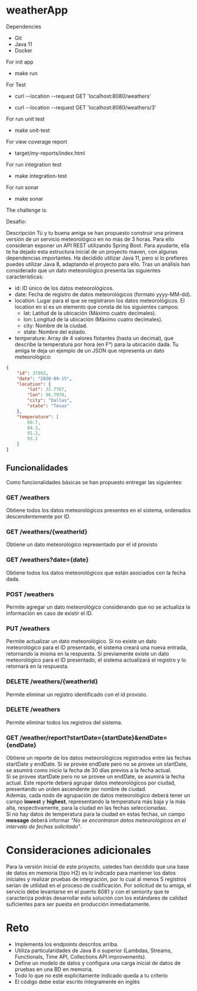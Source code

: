# weatherApp

Dependencies

- Git
- Java 11
- Docker

For init app

- make run

For Test

- curl --location --request GET 'localhost:8080/weathers'

- curl --location --request GET 'localhost:8080/weathers/3'

For run unit test

- make unit-test

For view coverage report 

- target/my-reports/index.html

For run integration test

- make integration-test

For run sonar

- make sonar


The challenge is:

Desafio:

Descripción
Tú y tu buena amiga se han propuesto construir una primera versión de un servicio meteorológico en no más de 3 horas.
Para ello consideran exponer un API REST utilizando Spring Boot.
Para ayudarte, ella te ha dejado esta estructura inicial de un proyecto maven, con algunas dependencias importantes.
Ha decidido utilizar Java 11, pero si lo prefieres puedes utilizar Java 8, adaptando el proyecto para ello.
Tras un análisis han considerado que un dato meteorológico presenta las siguientes características:
+ id: ID único de los datos meteorológicos.
+ date: Fecha de registro de datos meteorológicos (formato yyyy-MM-dd).
+ location: Lugar para el que se registraron los datos meteorológicos.
El location en sí es un elemento que consta de los siguientes campos:
  + lat: Latitud de la ubicación (Máximo cuatro decimales).
  + lon: Longitud de la ubicación (Máximo cuatro decimales).
  + city: Nombre de la ciudad.
  + state: Nombre del estado.
+ temperature: Array de 4 valores flotantes (hasta un decimal), que describe la temperatura por hora (en F°) para la ubicación dada.
Tu amiga te deja un ejemplo de un JSON que representa un dato meteorológico:
```json
{
    "id": 37892,
    "date": "2020-09-15",
    "location": {
        "lat": 32.7767,
        "lon": 96.7970,
        "city": "Dallas",
        "state": "Texas"
    },
    "temperature": [
        89.7,
        84.3,
        91.2,
        93.1
    ]
}
```
## Funcionalidades
Como funcionalidades básicas se han propuesto entregar las siguientes:
### GET /weathers
Obtiene todos los datos meteorológicos presentes en el sistema, ordenados descendentemente por ID.
### GET /weathers/{weatherId}
Obtiene un dato meteorológico representado por el id provisto
### GET /weathers?date={date}
Obtiene todos los datos meteorológicos que están asociados con la fecha dada.
### POST /weathers
Permite agregar un dato meteorológico considerando que no se actualiza la información en caso de existir el ID.
### PUT /weathers
Permite actualizar un dato meteorológico. Si no existe un dato meteorológico para el ID presentado, el sistema creará una nueva entrada, retornando la misma en la respuesta.
Si previamente existe un dato meteorológico para el ID presentado, el sistema actualizará el registro y lo retornará en la respuesta.
### DELETE /weathers/{weatherId}
Permite eliminar un registro identificado con el id provisto.
### DELETE /weathers
Permite eliminar todos los registros del sistema.
### GET /weather/report?startDate={startDate}&endDate={endDate}
Obtiene un reporte de los datos meteorológicos registrados entre las fechas startDate y endDate.
Si se provee endDate pero no se provee un startDate, se asumirá como inicio la fecha de 30 días previos a la fecha actual.  
Si se provee startDate pero no se provee un endDate, se asumirá la fecha actual.
Este reporte deberá agrupar datos meteorológicos por ciudad, presentando un orden ascendente por nombre de ciudad.  
Además, cada nodo de agrupación de datos meteorológico deberá tener un campo **lowest** y **highest**, representando la temperatura más baja y la más alta, respectivamente, para la ciudad en las fechas seleccionadas.  
Si no hay datos de temperatura para la ciudad en estas fechas, un campo **message** deberá informar *"No se encontraron datos meteorológicos en el intervalo de fechas solicitado"*.
# Consideraciones adicionales
Para la versión inicial de este proyecto, ustedes han decidido que una base de datos en memoria (tipo H2) es lo indicado  para mantener los datos iniciales y realizar pruebas de integración, por lo cual al menos 5 registros serían de utilidad en el proceso de codificación.
Por solicitud de tu amiga, el servicio debe levantarse en el puerto 8081 y con el seniority que te caracteriza podrás desarrollar esta solución con los estándares de calidad suficientes para ser puesta en producción inmediatamente.
# Reto
+ Implementa los endpoints descritos arriba.
+ Utiliza particularidades de Java 8 o superior (Lambdas, Streams, Functionals, Time API, Collections API improvements).
+ Define un modelo de datos y configura una carga inicial de datos de pruebas en una BD en memoria.
+ Todo lo que no esté explicitamente indicado queda a tu criterio
+ El código debe estar escrito íntegramente en inglés



